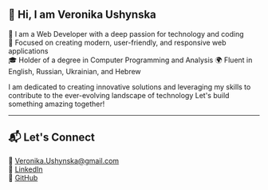 ## 👋 Hi, I am Veronika Ushynska

🎯 I am a Web Developer with a deep passion for technology and coding   
🧠 Focused on creating modern, user-friendly, and responsive web applications  
🎓 Holder of a degree in Computer Programming and Analysis
🌍 Fluent in English, Russian, Ukrainian, and Hebrew

I am dedicated to creating innovative solutions and leveraging my skills to contribute to the ever-evolving landscape of technology 
Let's build something amazing together!

---

## 📬 Let's Connect

📧 Veronika.Ushynska@gmail.com   
🔗 [LinkedIn](https://www.linkedin.com/in/veronikaushynska)  
🐙 [GitHub](https://github.com/MissVeronika)
